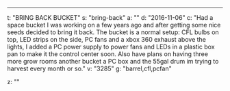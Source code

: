 ---
t: "BRING BACK BUCKET"
s: "bring-back"
a: ""
d: "2016-11-06"
c: "Had a space bucket I was working on a few years ago and after getting some nice seeds decided to bring it back. The bucket is a normal setup: CFL bulbs on top, LED strips on the side, PC fans and a xbox 360 exhaust above the lights, I added a PC power supply to power fans and LEDs in a plastic box pan to make it the control center soon. Also have plans on having three more grow rooms another bucket a PC box and the 55gal drum im trying to harvest every month or so."
v: "3285"
g: "barrel,cfl,pcfan"

z: ""
